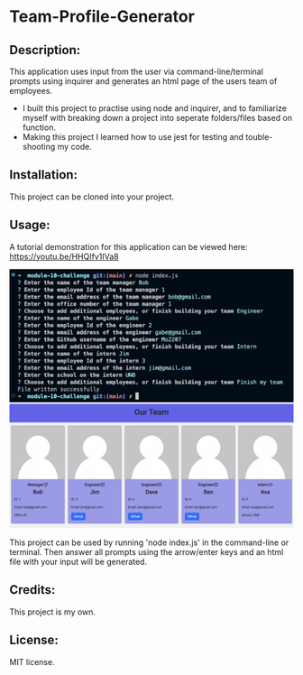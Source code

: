 # Team-Profile-Generator

## Description:

This application uses input from the user via command-line/terminal prompts using inquirer and generates an html page of the users team of employees.
  - I built this project to practise using node and inquirer, and to familiarize myself with breaking down a project into seperate folders/files based on function.
  - Making this project I learned how to use jest for testing and touble-shooting my code.
  
## Installation:
This project can be cloned into your project.

## Usage:

A tutorial demonstration for this application can be viewed here: https://youtu.be/HHQIfv1IVa8

!["inquirer prompts"](./images/inquirer-prompts.png)
!["html page of employees"](./images/Employee-team.png)

This project can be used by running 'node index.js' in the command-line or terminal. Then answer all prompts using the arrow/enter keys and an html file with your input will be generated.

## Credits:
This project is my own.

## License:
MIT license.

